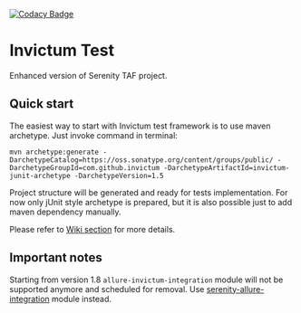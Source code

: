 [![Codacy Badge](https://api.codacy.com/project/badge/Grade/753cdb0b87e34947b7bb6295ad861e21)](https://www.codacy.com/app/zim182/unified-test-core?utm_source=github.com&amp;utm_medium=referral&amp;utm_content=Invictum/unified-test-core&amp;utm_campaign=Badge_Grade)

Invictum Test
====

Enhanced version of Serenity TAF project.

Quick start
----
The easiest way to start with Invictum test framework is to use maven archetype. Just invoke command in terminal:
```
mvn archetype:generate -DarchetypeCatalog=https://oss.sonatype.org/content/groups/public/ -DarchetypeGroupId=com.github.invictum -DarchetypeArtifactId=invictum-junit-archetype -DarchetypeVersion=1.5
```
Project structure will be generated and ready for tests implementation.
For now only jUnit style archetype is prepared, but it is also possible just to add maven dependency manually.

Please refer to [Wiki section](https://github.com/Invictum/invictum-test/wiki) for more details.

Important notes
---------------
Starting from version 1.8 `allure-invictum-integration` module will not be supported anymore and scheduled for removal. Use [serenity-allure-integration](https://github.com/Invictum/serenity-allure-integration) module instead.